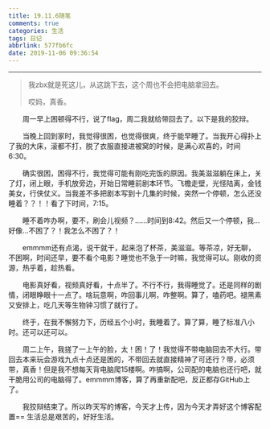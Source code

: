 ```yaml
---
title: 19.11.6随笔
comments: true
categories: 生活
tags: 日记
abbrlink: 577fb6fc
date: 2019-11-06 09:36:54
---
```


---

>我zbx就是死这儿，从这跳下去，这个周也不会把电脑拿回去。
>
>哎妈，真香。

&emsp;&emsp;周一早上困顿得不行，说了flag，周二我就给带回去了。以下是我的狡辩。

&emsp;&emsp;当晚上回到家时，我觉得很困，也觉得很爽，终于能早睡了。当我开心得扑上了我的大床，滚都不打，脱了衣服直接进被窝的时候，是满心欢喜的，时间6:30。

&emsp;&emsp;确实很困，困得不行，我觉得可能有刚吃完饭的原因。我美滋滋躺在床上，关了灯，闭上眼，手机放旁边，开始日常睡前剧本环节。飞檐走壁，光怪陆离，金钱美女，行侠仗义。当我差不多把剧本写到十几集的时候，突然一个停顿，怎么还没睡着？？！！看了下时间，7:15。

&emsp;&emsp;睡不着咋办啊，要不，刷会儿视频？......时间到8:42。然后又一个停顿，我...好像...不困了？！我怎么不困了？！

&emsp;&emsp;emmmm还有点渴，说干就干，起来泡了杯茶，美滋滋。等茶凉，好无聊，不困啊，时间还早，要不看个电影？睡觉也不急于一时嘛，我觉得可以。刚收的资源，热乎着，趁热看。

&emsp;&emsp;电影真好看，视频真好看，十点半了。不行不行，我得睡觉了。还是同样的剧情，闭眼睁眼十一点了。啥玩意啊，咋回事儿啊，咋整啊。算了，嗑药吧。褪黑素又安排上，吃几天等生物钟习惯了就行了。

&emsp;&emsp;终于，在我不懈努力下，历经五个小时，我睡着了。算了算，睡了标准八小时。还可以还可以。

&emsp;&emsp;周二上午，我搓了一上午的脸，太！困！了！我觉得不带电脑回去不大行。带回去本来玩会游戏九点十点还是困的，不带回去就直接精神了可还行？带，必须带，真香！但是我不想每天背电脑爬15楼啊。咋搞啊，公司配的电脑也还行吧，就干脆用公司的电脑得了。emmmm博客，算了再重新配吧，反正都存GitHub上了。

&emsp;&emsp;我狡辩结束了。所以昨天写的博客，今天才上传，因为今天才弄好这个博客配置== 生活总是艰苦的，好好生活。